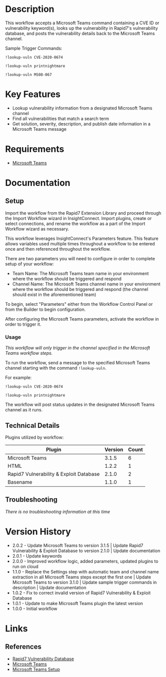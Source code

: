 # Description

This workflow accepts a Microsoft Teams command containing a CVE ID or vulnerability keyword(s), looks up the vulnerability in Rapid7's vulnerability database, and posts the vulnerability details back to the Microsoft Teams channel.

Sample Trigger Commands:

`!lookup-vuln CVE-2020-0674`

`!lookup-vuln printnightmare`

`!lookup-vuln MS08-067`

# Key Features

* Lookup vulnerability information from a designated Microsoft Teams channel
* Find all vulnerabilities that match a search term
* Get solution, severity, description, and publish date information in a Microsoft Teams message

# Requirements

* [Microsoft Teams](https://insightconnect.help.rapid7.com/docs/microsoft-teams)

# Documentation

## Setup

Import the workflow from the Rapid7 Extension Library and proceed through the Import Workflow wizard in InsightConnect. Import plugins, create or select connections, and rename the workflow as a part of the Import Workflow wizard as necessary.

This workflow leverages InsightConnect's Parameters feature. This feature allows variables used multiple times throughout a workflow to be entered once and then referenced throughout the workflow.

There are two parameters you will need to configure in order to complete setup of your workflow:

* Team Name: The Microsoft Teams team name in your environment where the workflow should be triggered and respond
* Channel Name: The Microsoft Teams channel name in your environment where the workflow should be triggered and respond (the channel should exist in the aforementioned team)

To begin, select "Parameters" either from the Workflow Control Panel or from the Builder to begin configuration.

After configuring the Microsoft Teams parameters, activate the workflow in order to trigger it.

### Usage

*This workflow will only trigger in the channel specified in the Microsoft Teams workflow steps.*

To run the workflow, send a message to the specified Microsoft Teams channel starting with the command `!lookup-vuln`.

For example:

`!lookup-vuln CVE-2020-0674`

`!lookup-vuln printnightmare`

The workflow will post status updates in the designated Microsoft Teams channel as it runs.

## Technical Details

Plugins utilized by workflow:

|Plugin|Version|Count|
|----|----|--------|
|Microsoft Teams|3.1.5|6|
|HTML|1.2.2|1|
|Rapid7 Vulnerability & Exploit Database|2.1.0|2|
|Basename|1.1.0|1|

## Troubleshooting

_There is no troubleshooting information at this time_

# Version History

* 2.0.2 - Update Microsoft Teams to version 3.1.5 | Update Rapid7 Vulnerability & Exploit Database to version 2.1.0 | Update documentation
* 2.0.1 - Update keywords
* 2.0.0 - Improved workflow logic, added parameters, updated plugins to run on cloud
* 1.1.0 - Replace the Settings step with automatic team and channel name extraction in all Microsoft Teams steps except the first one | Update Microsoft Teams to version 3.1.0 | Update sample trigger commands in description | Update documentation
* 1.0.2 - Fix to correct invalid version of Rapid7 Vulnerability & Exploit Database
* 1.0.1 - Update to make Microsoft Teams plugin the latest version
* 1.0.0 - Initial workflow

# Links

## References

* [Rapid7 Vulnerability Database](https://www.rapid7.com/db)
* [Microsoft Teams](https://teams.microsoft.com)
* [Microsoft Teams Setup](https://insightconnect.help.rapid7.com/docs/microsoft-teams)
